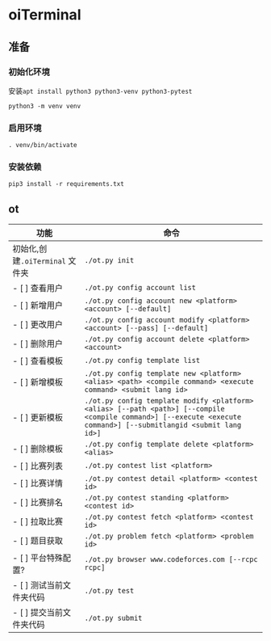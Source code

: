 # oiTerminal

## 准备

### 初始化环境

安装`apt install python3 python3-venv python3-pytest`

`python3 -m venv venv`

### 启用环境

`. venv/bin/activate`

### 安装依赖

`pip3 install -r requirements.txt`

## ot

|功能|命令|
|---|---|
|初始化,创建`.oiTerminal` 文件夹|`./ot.py init`|
| - [ ] 查看用户|`./ot.py config account list` |
| - [ ] 新增用户|`./ot.py config account new <platform> <account> [--default]`|
| - [ ] 更改用户|`./ot.py config account modify <platform> <account> [--pass] [--default]`|
| - [ ] 删除用户|`./ot.py config account delete <platform> <account>`|
| - [ ] 查看模板|`./ot.py config template list`|
| - [ ] 新增模板|`./ot.py config template new <platform> <alias> <path> <compile command> <execute command> <submit lang id>`|
| - [ ] 更新模板|`./ot.py config template modify <platform> <alias> [--path <path>] [--compile <compile command>] [--execute <execute command>] [--submitlangid <submit lang id>]`|
| - [ ] 删除模板|`./ot.py config template delete <platform> <alias>`|
| - [ ] 比赛列表|`./ot.py contest list <platform>`|
| - [ ] 比赛详情|`./ot.py contest detail <platform> <contest id>`|
| - [ ] 比赛排名|`./ot.py contest standing <platform> <contest id>`|
| - [ ] 拉取比赛|`./ot.py contest fetch <platform> <contest id>`|
| - [ ] 题目获取|`./ot.py problem fetch <platform> <problem id>`|
| - [ ] 平台特殊配置? |`./ot.py browser www.codeforces.com [--rcpc rcpc]`|
| - [ ] 测试当前文件夹代码|`./ot.py test`|
| - [ ] 提交当前文件夹代码|`./ot.py submit`|
